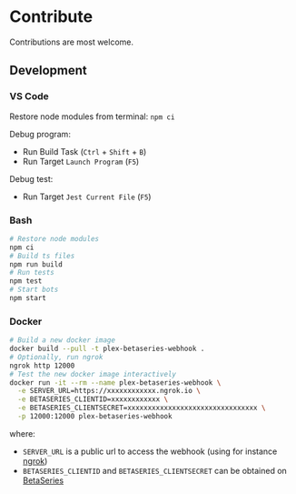 # Contribute

Contributions are most welcome.

## Development

### VS Code

Restore node modules from terminal: `npm ci`

Debug program:

- Run Build Task (`Ctrl` + `Shift` + `B`)
- Run Target `Launch Program` (`F5`)

Debug test:

- Run Target `Jest Current File` (`F5`)

### Bash

```bash
# Restore node modules
npm ci
# Build ts files
npm run build
# Run tests
npm test
# Start bots
npm start
```

### Docker

```bash
# Build a new docker image
docker build --pull -t plex-betaseries-webhook .
# Optionally, run ngrok
ngrok http 12000
# Test the new docker image interactively
docker run -it --rm --name plex-betaseries-webhook \
  -e SERVER_URL=https://xxxxxxxxxxxx.ngrok.io \
  -e BETASERIES_CLIENTID=xxxxxxxxxxxx \
  -e BETASERIES_CLIENTSECRET=xxxxxxxxxxxxxxxxxxxxxxxxxxxxxxxx \
  -p 12000:12000 plex-betaseries-webhook
```

where:

- `SERVER_URL` is a public url to access the webhook (using for instance [ngrok](https://ngrok.com/))
- `BETASERIES_CLIENTID` and `BETASERIES_CLIENTSECRET` can be obtained on [BetaSeries](https://www.betaseries.com/api/)
